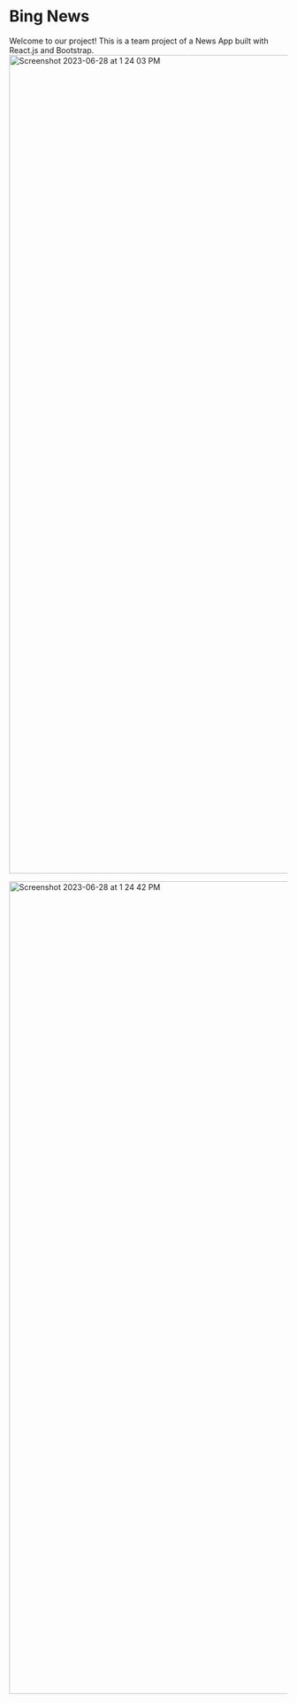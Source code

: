 # Bing News

Welcome to our project! This is a team project of a News App built with React.js and Bootstrap.
 
<img width="1479" alt="Screenshot 2023-06-28 at 1 24 03 PM" src="https://github.com/kylui82/cpan144-project/assets/101900083/cab77568-1781-4639-8dcb-096c3e6ae6d2">

<img width="1468" alt="Screenshot 2023-06-28 at 1 24 42 PM" src="https://github.com/kylui82/cpan144-project/assets/101900083/db292616-0712-425d-bc32-1286e7c13717">
